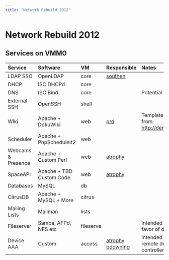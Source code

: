 ```yaml
---
title: "Network Rebuild 2012"
---
```

# Network Rebuild 2012

## Services on VMM0

<table>
<thead>
<tr class="header">
<th style="text-align: left;">Service</th>
<th style="text-align: left;">Software</th>
<th style="text-align: left;">VM</th>
<th style="text-align: left;">Responsible</th>
<th style="text-align: left;">Notes</th>
</tr>
</thead>
<tbody>
<tr class="odd">
<td style="text-align: left;">LDAP SSO</td>
<td style="text-align: left;">OpenLDAP</td>
<td style="text-align: left;">core</td>
<td style="text-align: left;"><a href="/user/southen">southen</a></td>
<td style="text-align: left;"></td>
</tr>
<tr class="even">
<td style="text-align: left;">DHCP</td>
<td style="text-align: left;">ISC DHCPd</td>
<td style="text-align: left;">core</td>
<td style="text-align: left;"></td>
<td style="text-align: left;"></td>
</tr>
<tr class="odd">
<td style="text-align: left;">DNS</td>
<td style="text-align: left;">ISC Bind</td>
<td style="text-align: left;">core</td>
<td style="text-align: left;"></td>
<td style="text-align: left;">Potential for LDAP as backend.</td>
</tr>
<tr class="even">
<td style="text-align: left;">External SSH</td>
<td style="text-align: left;">OpenSSH</td>
<td style="text-align: left;">shell</td>
<td style="text-align: left;"></td>
<td style="text-align: left;"></td>
</tr>
<tr class="odd">
<td style="text-align: left;">Wiki</td>
<td style="text-align: left;">Apache + DokuWiki</td>
<td style="text-align: left;">web</td>
<td style="text-align: left;"><a href="/user/prd">prd</a></td>
<td style="text-align: left;">Template-based, potentially derived from <a href="http://demo.interarma.org/wikibundle">http://demo.interarma.org/wikibundle</a></td>
</tr>
<tr class="even">
<td style="text-align: left;">Scheduler</td>
<td style="text-align: left;">Apache + PhpScheduleIt2</td>
<td style="text-align: left;">web</td>
<td style="text-align: left;"></td>
<td style="text-align: left;"></td>
</tr>
<tr class="odd">
<td style="text-align: left;">Webcams &amp; Presence</td>
<td style="text-align: left;">Apache + Custom Perl</td>
<td style="text-align: left;">web</td>
<td style="text-align: left;"><a href="/user/atrophy">atrophy</a></td>
<td style="text-align: left;"></td>
</tr>
<tr class="even">
<td style="text-align: left;">SpaceAPI</td>
<td style="text-align: left;">Apache + TBD Custom Code</td>
<td style="text-align: left;">web</td>
<td style="text-align: left;"><a href="/user/atrophy">atrophy</a></td>
<td style="text-align: left;"></td>
</tr>
<tr class="odd">
<td style="text-align: left;">Databases</td>
<td style="text-align: left;">MySQL</td>
<td style="text-align: left;">db</td>
<td style="text-align: left;"></td>
<td style="text-align: left;"></td>
</tr>
<tr class="even">
<td style="text-align: left;">CitrusDB</td>
<td style="text-align: left;">Apache + MySQL + More</td>
<td style="text-align: left;">citrus</td>
<td style="text-align: left;"></td>
<td style="text-align: left;"></td>
</tr>
<tr class="odd">
<td style="text-align: left;">Mailing Lists</td>
<td style="text-align: left;">Mailman</td>
<td style="text-align: left;">lists</td>
<td style="text-align: left;"></td>
<td style="text-align: left;"></td>
</tr>
<tr class="even">
<td style="text-align: left;">Fileserver</td>
<td style="text-align: left;">Samba, AFPd, NFS etc</td>
<td style="text-align: left;">fileserve</td>
<td style="text-align: left;"></td>
<td style="text-align: left;">Intended to be decommissioned in favor of dedicated NAS.</td>
</tr>
<tr class="odd">
<td style="text-align: left;">Device AAA</td>
<td style="text-align: left;">Custom</td>
<td style="text-align: left;">access</td>
<td style="text-align: left;"><a href="/user/atrophy">atrophy</a><br />
<a href="/user/bdowning">bdowning</a></td>
<td style="text-align: left;">Intended to serve access lists etc to remote devices (eg: Door RFID controller).</td>
</tr>
</tbody>
</table>
